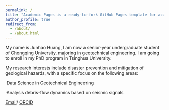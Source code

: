 ```yaml
---
permalink: /
title: "Academic Pages is a ready-to-fork GitHub Pages template for academic personal websites"
author_profile: true
redirect_from: 
  - /about/
  - /about.html
---
```



My name is Junhao Huang, I am now a senior-year undergraduate student of Chongqing University, majoring in geotechnical engineering. I am going to enroll in my PhD program in Tsinghua University. 

My research interests include disaster prevention and mitigation of geological hazards, with a specific focus on the following areas:

·Data Science in Geotechnical Engineering

·Analysis debris-flow dynamics based on seismic signals

[Email](hjh@stu.cqu.edu.cn)/ [ORCID](0009-0004-6635-399X)
